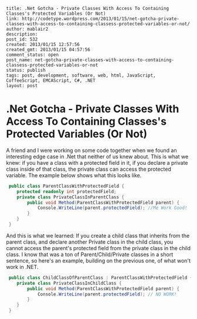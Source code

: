 ```
title: .Net Gotcha - Private Classes With Access To Containing Classes's Protected Variables (Or Not)
link: http://codetype.wordpress.com/2013/01/15/net-gotcha-private-classes-with-access-to-containing-classess-protected-variables-or-not/
author: mablair2
description:
post_id: 532
created: 2013/01/15 12:57:56
created_gmt: 2013/01/15 04:57:56
comment_status: open
post_name: net-gotcha-private-classes-with-access-to-containing-classess-protected-variables-or-not
status: publish
tags: post, development, software, web, html, JavaScript, CoffeeScript, EMCAScript, C#, .NET
layout: post
```

# .Net Gotcha - Private Classes With Access To Containing Classes's Protected Variables (Or Not)

A friend and I were working on some code together when we found an interesting edge case in .Net that neither of us knew about. This is what we knew: if you have a class with a protected field in it, if you declare a private class inside of that class, the private class can access the protected variable. The example below shows what this looks like.
``` cs
 public class ParentClassWithProtectedField {
 	protected readonly int protectedField;
 	private class PrivateClassInParentClass {
 		public void Method(ParentClassWithProtectedField parent) {
 			Console.WriteLine(parent.protectedField); //Me Work Good!
 		}
 	}
 }
```

 And this is what we learned: If you create a child class that inherits from the parent class, and declare another Private class in the child class, you cannot access the parent's protected field from the private class in the child class. I know that was a ton of Parent/Child/Private classes in a short sentence, so here's an example, building on the previous one, of what won't work in .NET.

``` cs
 public class ChildClassOfParentClass : ParentClassWithProtectedField {
 	private class PrivateClassInChildClass {
 		public void Method(ParentClassWithProtectedField parent) {
 			Console.WriteLine(parent.protectedField); // NO WORK!
 		}
 	}
 }
```

